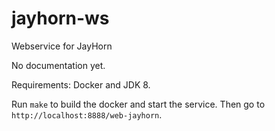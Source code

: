 # jayhorn-ws
Webservice for JayHorn

No documentation yet. 

Requirements: Docker and JDK 8.

Run `make` to build the docker and start the service. Then go to `http://localhost:8888/web-jayhorn`.